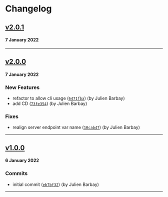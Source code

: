 # Changelog

## [v2.0.1](https://github.com/AmityCo/amityeko-bot-messenger/compare/v2.0.0...v2.0.1)
#### 7 January 2022

---
## [v2.0.0](https://github.com/AmityCo/amityeko-bot-messenger/compare/v1.0.0...v2.0.0)
#### 7 January 2022

### New Features

- refactor to allow cli usage ([`6471fba`](https://github.com/AmityCo/amityeko-bot-messenger/commit/6471fba634c5799e0be438396096d660e10644b8)) (by Julien Barbay)
- add CD ([`73fe354`](https://github.com/AmityCo/amityeko-bot-messenger/commit/73fe3547a438898f36b452893c7523e1a72d42d5)) (by Julien Barbay)

### Fixes

- realign server endpoint var name ([`10cab47`](https://github.com/AmityCo/amityeko-bot-messenger/commit/10cab4758ec325b2af97df3b3695bffbfe44be65)) (by Julien Barbay)

---
## [v1.0.0]()
#### 6 January 2022

### Commits

- initial commit ([`eb7bf32`](https://github.com/AmityCo/amityeko-bot-messenger/commit/eb7bf32348ff6571ef6d28c54de82b716d889f0d)) (by Julien Barbay)

---
